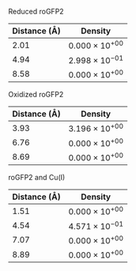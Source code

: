 Reduced roGFP2

| Distance (Å) | Density |
|-----------|-----------|
| 2.01 | $0.000 \times 10^{+00}$ |
| 4.94 | $2.998 \times 10^{-01}$ |
| 8.58 | $0.000 \times 10^{+00}$ |

Oxidized roGFP2

| Distance (Å) | Density |
|-----------|-----------|
| 3.93 | $3.196 \times 10^{+00}$ |
| 6.76 | $0.000 \times 10^{+00}$ |
| 8.69 | $0.000 \times 10^{+00}$ |

roGFP2 and Cu(I)

| Distance (Å) | Density |
|-----------|-----------|
| 1.51 | $0.000 \times 10^{+00}$ |
| 4.54 | $4.571 \times 10^{-01}$ |
| 7.07 | $0.000 \times 10^{+00}$ |
| 8.89 | $0.000 \times 10^{+00}$ |
